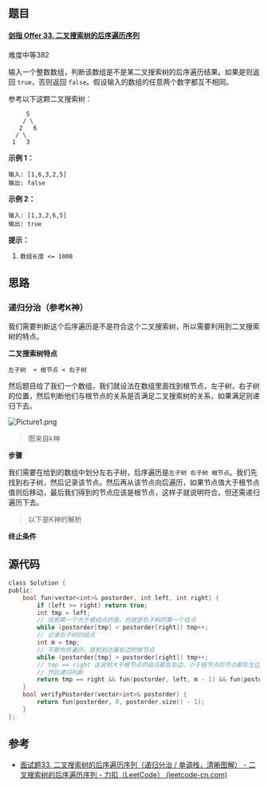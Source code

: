## 题目

#### [剑指 Offer 33. 二叉搜索树的后序遍历序列](https://leetcode-cn.com/problems/er-cha-sou-suo-shu-de-hou-xu-bian-li-xu-lie-lcof/)

难度中等382

输入一个整数数组，判断该数组是不是某二叉搜索树的后序遍历结果。如果是则返回 `true`，否则返回 `false`。假设输入的数组的任意两个数字都互不相同。

 

参考以下这颗二叉搜索树：

```
     5
    / \
   2   6
  / \
 1   3
```

**示例 1：**

```
输入: [1,6,3,2,5]
输出: false
```

**示例 2：**

```
输入: [1,3,2,6,5]
输出: true
```

 

**提示：**

1. `数组长度 <= 1000`

## 思路

### **递归分治（参考K神）**

我们需要判断这个后序遍历是不是符合这个二叉搜索树，所以需要利用到二叉搜索树的特点。

**二叉搜索树特点**

`左子树  < 根节点 < 右子树` 

然后题目给了我们一个数组，我们就设法在数组里面找到根节点，左子树，右子树的位置，然后判断他们与根节点的关系是否满足二叉搜索树的关系，如果满足则递归下去。 

![Picture1.png](https://syz-picture.oss-cn-shenzhen.aliyuncs.com/4a2780853b72a0553194773ff65c8c81ddcc4ee5d818cb3528d5f8dd5fa3b6d8-Picture1.png)

> 图来自k神

**步骤**

我们需要在给到的数组中划分左右子树，后序遍历是`左子树 右子树 根节点`。我们先找到右子树，然后记录该节点。然后再从该节点向后遍历，如果节点值大于根节点值则后移动，最后我们得到的节点应该是根节点，这样子就说明符合。但还需递归遍历下去。

> 以下是K神的解析

**终止条件**



## 源代码

```C
class Solution {
public:
    bool fun(vector<int>& postorder, int left, int right) {
        if (left >= right) return true;
        int tmp = left;
        // 找到第一个大于根结点的值，也就是右子树的第一个结点
        while (postorder[tmp] < postorder[right]) tmp++;
        // 记录右子树的结点
        int m = tmp;
        // 不断向前遍历，直到到达最右边的根节点
        while (postorder[tmp] > postorder[right]) tmp++;
        // tmp == right 这说明大于根节点的结点都在右边，小于根节点的节点都在左边，这样才正好可以满足
        // 然后递归判断
        return tmp == right && fun(postorder, left, m - 1) && fun(postorder, m, right - 1);
    }
    bool verifyPostorder(vector<int>& postorder) {
        return fun(postorder, 0, postorder.size() - 1);
    }
};
```

## 参考

- [面试题33. 二叉搜索树的后序遍历序列（递归分治 / 单调栈，清晰图解） - 二叉搜索树的后序遍历序列 - 力扣（LeetCode） (leetcode-cn.com)](https://leetcode-cn.com/problems/er-cha-sou-suo-shu-de-hou-xu-bian-li-xu-lie-lcof/solution/mian-shi-ti-33-er-cha-sou-suo-shu-de-hou-xu-bian-6/)